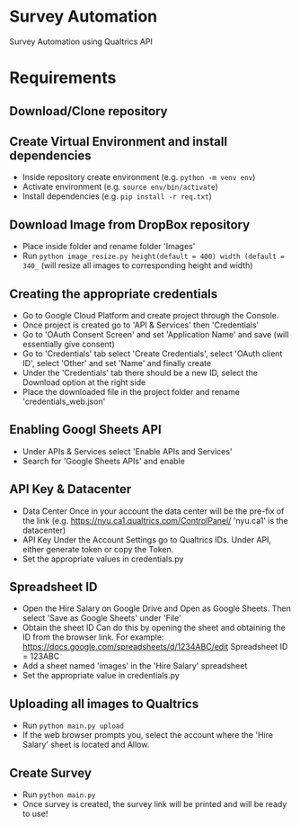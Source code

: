 # Survey Automation
Survey Automation using Qualtrics API

# Requirements

## Download/Clone repository
## Create Virtual Environment and install dependencies
* Inside repository create environment (e.g. `python -m venv env`)
* Activate environment (e.g. `source env/bin/activate`)
* Install dependencies (e.g. `pip install -r req.txt`)

## Download Image from DropBox repository
* Place inside folder and rename folder 'Images'
* Run `python image_resize.py height(default = 400) width (default = 340_` (will resize all images to corresponding height and width)


## Creating the appropriate credentials 
* Go to Google Cloud Platform and create project through the Console.
* Once project is created go to 'API & Services' then 'Credentials'
* Go to 'OAuth Consent Screen' and set 'Application Name' and save (will essentially give consent)
* Go to 'Credentials' tab select 'Create Credentials', select 'OAuth client ID', select 'Other' and set 'Name' and finally create 
* Under the 'Credentials' tab there should be a new ID, select the Download option at the right side 
* Place the downloaded file in the project folder and rename 'credentials_web.json'

## Enabling Googl Sheets API
* Under APIs & Services select 'Enable APIs and Services'
* Search for 'Google Sheets APIs' and enable

## API Key & Datacenter
* Data Center
Once in your account the data center will be the pre-fix of the link (e.g. https://nyu.ca1.qualtrics.com/ControlPanel/ 'nyu.ca1' is the datacenter)
* API Key
Under the Account Settings go to Qualtrics IDs. Under API, either generate token or copy the Token. 
* Set the appropriate values in credentials.py

## Spreadsheet ID
* Open the Hire Salary on Google Drive and Open as Google Sheets. Then select 'Save as Google Sheets' under 'File'
* Obtain the sheet ID
Can do this by opening the sheet and obtaining the ID from the browser link. For example:
https://docs.google.com/spreadsheets/d/1234ABC/edit
Spreadsheet ID = 123ABC
* Add a sheet named 'images' in the 'Hire Salary' spreadsheet
* Set the appropriate value in credentials.py

## Uploading all images to Qualtrics
* Run `python main.py upload`
* If the web browser prompts you, select the account where the 'Hire Salary' sheet is located and Allow. 


## Create Survey
* Run `python main.py`
* Once survey is created, the survey link will be printed and will be ready to use!


